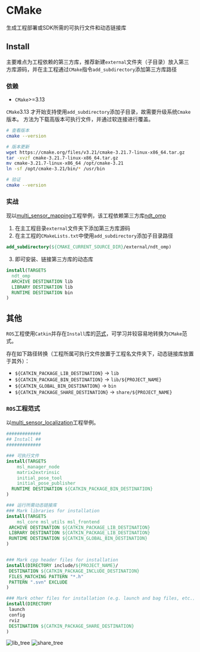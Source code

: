# CMake

生成工程部署或SDK所需的可执行文件和动态链接库

## Install

主要难点为工程依赖的第三方库，推荐新建`external`文件夹（子目录）放入第三方库源码，并在主工程通过`CMake`指令`add_subdirectory`添加第三方库路径

### 依赖

- `CMake`>=3.13

`CMake`3.13 才开始支持使用`add_subdirectory`添加子目录，故需要升级系统`Cmake`版本。
方法为下载高版本可执行文件，并通过软连接进行覆盖。

``` bash
# 查看版本
cmake --version

# 版本更新
wget https://cmake.org/files/v3.21/cmake-3.21.7-linux-x86_64.tar.gz
tar -xvzf cmake-3.21.7-linux-x86_64.tar.gz
mv cmake-3.21.7-linux-x86_64 /opt/cmake-3.21
ln -sf /opt/cmake-3.21/bin/* /usr/bin

# 验证
cmake --version
```

### 实战

现以[multi_sensor_mapping](https://gitee.com/csc105_slam_group/multi_sensor_mapping)工程举例，该工程依赖第三方库[ndt_omp](https://github.com/APRIL-ZJU/ndt_omp)

1. 在主工程目录`external`文件夹下添加第三方库源码
2. 在主工程的`CMakeLists.txt`中使用`add_subdirectory`添加子目录路径

  ``` CMake
  add_subdirectory(${CMAKE_CURRENT_SOURCE_DIR}/external/ndt_omp)
  ```

3. 即可安装、链接第三方库的动态库

  ``` CMake
  install(TARGETS
    ndt_omp
    ARCHIVE DESTINATION lib
    LIBRARY DESTINATION lib
    RUNTIME DESTINATION bin
  )
  ```

## 其他

`ROS`工程使用`Catkin`并存在`Install`库的[范式](http://docs.ros.org/melodic/api/catkin/html/howto/format1/building_libraries.html)，可学习并较容易地转换为`CMake`范式。

存在如下路径转换（工程所属可执行文件放置于工程名文件夹下，动态链接库放置于其外）：

- `${CATKIN_PACKAGE_LIB_DESTINATION}` -> `lib`
- `${CATKIN_PACKAGE_BIN_DESTINATION}` -> `lib/${PROJECT_NAME}`
- `${CATKIN_GLOBAL_BIN_DESTINATION}` -> `bin`
- `${CATKIN_PACKAGE_SHARE_DESTINATION}` -> `share/${PROJECT_NAME}`

### `ROS`工程范式

以[multi_sensor_localization](https://gitee.com/csc105_slam_group/multi_sensor_localization)工程举例。

``` CMake
#############
## Install ##
#############

### 可执行文件
install(TARGETS
    msl_manager_node
    matrix2extrinsic
    initial_pose_tool
    initial_pose_publisher
  RUNTIME DESTINATION ${CATKIN_PACKAGE_BIN_DESTINATION}
)

### 运行所需动态链接库
### Mark libraries for installation
install(TARGETS
    msl_core msl_utils msl_frontend
 ARCHIVE DESTINATION ${CATKIN_PACKAGE_LIB_DESTINATION}
 LIBRARY DESTINATION ${CATKIN_PACKAGE_LIB_DESTINATION}
 RUNTIME DESTINATION ${CATKIN_GLOBAL_BIN_DESTINATION}
)


### Mark cpp header files for installation
install(DIRECTORY include/${PROJECT_NAME}/
 DESTINATION ${CATKIN_PACKAGE_INCLUDE_DESTINATION}
 FILES_MATCHING PATTERN "*.h"
 PATTERN ".svn" EXCLUDE
)

### Mark other files for installation (e.g. launch and bag files, etc.)
install(DIRECTORY
 launch
 config
 rviz
 DESTINATION ${CATKIN_PACKAGE_SHARE_DESTINATION}
)
```

![lib_tree](pic/lib_tree.png)
![share_tree](pic/share_tree.png)
